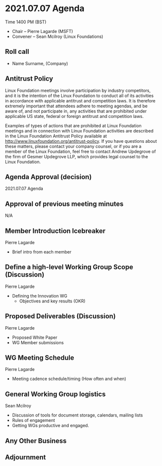 # 2021.07.07 Agenda
Time 1400 PM (BST)

- Chair – Pierre Lagarde (MSFT)
- Convener – Sean Mcilroy (Linux Foundations)
  
## Roll call
* Name Surname, (Company)  
  
## Antitrust Policy
Linux Foundation meetings involve participation by industry competitors, and it is the intention of the Linux Foundation to conduct 
all of its activities in accordance with applicable antitrust and competition laws. 
It is therefore extremely important that attendees adhere to meeting agendas, and be aware of, and not participate in, any activities 
that are prohibited under applicable US state, federal or foreign antitrust and competition laws.

Examples of types of actions that are prohibited at Linux Foundation meetings and in connection with Linux Foundation activities are 
described in the Linux Foundation Antitrust Policy available at http://www.linuxfoundation.org/antitrust-policy. 
If you have questions about these matters, please contact your company counsel, or if you are a member of the Linux Foundation, 
feel free to contact Andrew Updegrove of the firm of Gesmer Updegrove LLP, which provides legal counsel to the Linux Foundation.
  
## Agenda Approval (decision) 
2021.07.07 Agenda
  
## Approval of previous meeting minutes
N/A
 
## Member Introduction Icebreaker
Pierre Lagarde 
- Brief intro from each member

## Define a high-level Working Group Scope (Discussion)
Pierre Lagarde 
- Defining the Innovation WG
  - Objectives and key results (OKR)

## Proposed Deliverables (Discussion)
Pierre Lagarde
- Proposed White Paper
- WG Member submissions

## WG Meeting Schedule
Pierre Lagarde
- Meeting cadence schedule/timing (How often and when)

## General Working Group logistics
Sean Mcilroy
- Discussion of tools for document storage, calendars, mailing lists
- Rules of engagement
- Getting WGs productive and engaged.

## Any Other Business

## Adjournment
